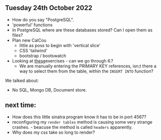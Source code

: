 ## Tuesday 24th October 2022

- How do you say "PostgreSQL".
- 'powerful' functions
- In PostgreSQL where are these databases stored? Can I open them as files?
- Plan new CalCou
  - little as poss to begin with 'vertical slice'
  - CSS 'tailwind'
  - bootstrap / bootswatch
- Looking at [these](https://launchschool.com/books/sql/read/table_relationships#exercises)exercises - can we go through 6.?
  - We are manually entering the PRIMARY KEY references, isn;t there a way to select them from the table, within the `INSERT INTO` function?

We talked about:

- No SQL, Mongo DB, Document store.

## next time:

- How does this little sinatra program know it has to be in port 4567?
- reconfiguring my `render tables` method is causing some very strange crashes. - beacuse the method is called `headers` apparently.
- Why does my css take so long to render?
